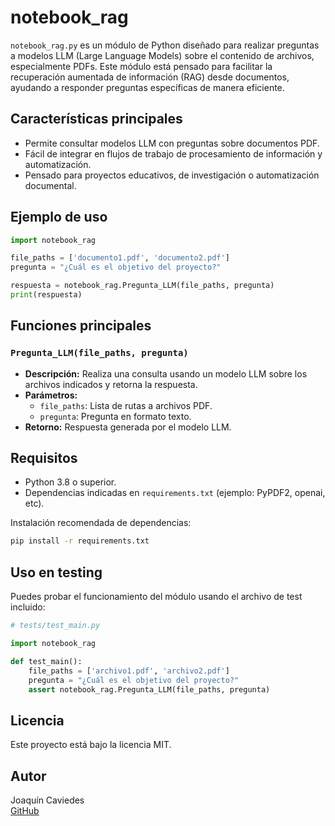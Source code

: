 # notebook_rag

`notebook_rag.py` es un módulo de Python diseñado para realizar preguntas a modelos LLM (Large Language Models) sobre el contenido de archivos, especialmente PDFs. Este módulo está pensado para facilitar la recuperación aumentada de información (RAG) desde documentos, ayudando a responder preguntas específicas de manera eficiente.

## Características principales

- Permite consultar modelos LLM con preguntas sobre documentos PDF.
- Fácil de integrar en flujos de trabajo de procesamiento de información y automatización.
- Pensado para proyectos educativos, de investigación o automatización documental.

## Ejemplo de uso

```python
import notebook_rag

file_paths = ['documento1.pdf', 'documento2.pdf']
pregunta = "¿Cuál es el objetivo del proyecto?"

respuesta = notebook_rag.Pregunta_LLM(file_paths, pregunta)
print(respuesta)
```

## Funciones principales

### `Pregunta_LLM(file_paths, pregunta)`

- **Descripción:** Realiza una consulta usando un modelo LLM sobre los archivos indicados y retorna la respuesta.
- **Parámetros:**
  - `file_paths`: Lista de rutas a archivos PDF.
  - `pregunta`: Pregunta en formato texto.
- **Retorno:** Respuesta generada por el modelo LLM.

## Requisitos

- Python 3.8 o superior.
- Dependencias indicadas en `requirements.txt` (ejemplo: PyPDF2, openai, etc).

Instalación recomendada de dependencias:

```bash
pip install -r requirements.txt
```

## Uso en testing

Puedes probar el funcionamiento del módulo usando el archivo de test incluido:

```python
# tests/test_main.py

import notebook_rag

def test_main():
    file_paths = ['archivo1.pdf', 'archivo2.pdf']
    pregunta = "¿Cuál es el objetivo del proyecto?"
    assert notebook_rag.Pregunta_LLM(file_paths, pregunta)
```

## Licencia

Este proyecto está bajo la licencia MIT.

## Autor

Joaquín Caviedes  
[GitHub](https://github.com/caviedesjoaquin)
